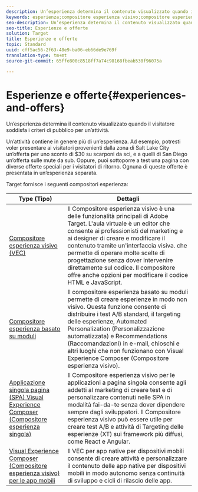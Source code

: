 ```yaml
---
description: Un’esperienza determina il contenuto visualizzato quando il visitatore soddisfa i criteri di pubblico per un’attività.
keywords: esperienza;compositore esperienza visivo;compositore esperienza avanzato;compositore esperienza basato su moduli;compositore moduli;compositore visivo;compositore esperienza;contenuti misti;iframe;iframe busting;iframe bust;x-frame-options;origini incrociate;problemi di origini incrociate;flusso di lavoro di autenticazione;blacklist di ip;ip consentiti
seo-description: Un’esperienza determina il contenuto visualizzato quando il visitatore soddisfa i criteri di pubblico per un’attività.
seo-title: Esperienze e offerte
solution: Target
title: Esperienze e offerte
topic: Standard
uuid: cff5ac56-2f63-48e9-ba06-eb66de9e769f
translation-type: tm+mt
source-git-commit: 65ffe800c8518ff7a74c98168fbeab530f96075a

---
```



# Esperienze e offerte{#experiences-and-offers}

Un’esperienza determina il contenuto visualizzato quando il visitatore soddisfa i criteri di pubblico per un’attività.

Un’attività contiene in genere più di un’esperienza. Ad esempio, potresti voler presentare ai visitatori provenienti dalla zona di Salt Lake City un’offerta per uno sconto di $30 su scarponi da sci, e a quelli di San Diego un’offerta sulle mute da sub. Oppure, puoi sottoporre a test una pagina con diverse offerte speciali per i visitatori di ritorno. Ognuna di queste offerte è presentata in un’esperienza separata.

Target fornisce i seguenti compositori esperienza:

| Type (Tipo) | Dettagli |
| --- | --- |
| [Compositore esperienza visivo (VEC)](../c-experiences/c-visual-experience-composer/visual-experience-composer.md#concept_CF63320EB8924B2F9BDA3C72256DCE50) | Il Compositore esperienza visivo è una delle funzionalità principali di Adobe Target. L&#39;aula virtuale è un editor che consente ai professionisti del marketing e ai designer di creare e modificare il contenuto tramite un&#39;interfaccia visiva. che permette di operare molte scelte di progettazione senza dover intervenire direttamente sul codice. Il compositore offre anche opzioni per modificare il codice HTML e JavaScript. |
| [Compositore esperienza basato su moduli](../c-experiences/form-experience-composer.md#task_FAC842A6535045B68B4C1AD3E657E56E) | Il compositore esperienza basato su moduli permette di creare esperienze in modo non visivo. Questa funzione consente di distribuire i test A/B standard, il targeting delle esperienze, Automated Personalization (Personalizzazione automatizzata) e Recommendations (Raccomandazioni) in e-mail, chioschi e altri luoghi che non funzionano con Visual Experience Composer (Compositore esperienza visivo). |
| [Applicazione singola pagina (SPA) Visual Experience Composer (Compositore esperienza singola)](/help/c-experiences/spa-visual-experience-composer.md) | Il Compositore esperienza visivo per le applicazioni a pagina singola consente agli addetti al marketing di creare test e di personalizzare contenuti nelle SPA in modalità fai-da-te senza dover dipendere sempre dagli sviluppatori. Il Compositore esperienza visivo può essere utile per creare test A/B e attività di Targeting delle esperienze (XT) sui framework più diffusi, come React e Angular. |
| [Visual Experience Composer (Compositore esperienza visivo) per le app mobili](/help/c-target-mobile-app/c-mobile-visual-experience-composer/mobile-visual-experience-composer.md) | Il VEC per app native per dispositivi mobili consente di creare attività e personalizzare il contenuto delle app native per dispositivi mobili in modo autonomo senza continuità di sviluppo e cicli di rilascio delle app. |


